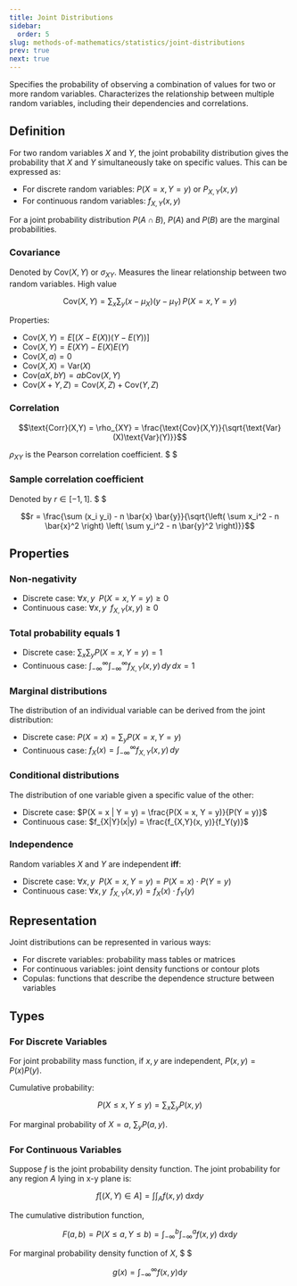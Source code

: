 ```yaml
---
title: Joint Distributions
sidebar:
  order: 5
slug: methods-of-mathematics/statistics/joint-distributions
prev: true
next: true
---
```


Specifies the probability of observing a combination of values for two or more random variables. Characterizes the relationship between multiple random variables, including their dependencies and correlations.

## Definition

For two random variables $X$ and $Y$, the joint probability distribution gives the probability that $X$ and $Y$ simultaneously take on specific values. This can be expressed as:

- For discrete random variables: $P(X = x, Y = y)$ or $P_{X,Y}(x, y)$
- For continuous random variables: $f_{X,Y}(x, y)$

For a joint probability distribution $P(A \cap B)$, $P(A)$ and $P(B)$ are the marginal probabilities.

### Covariance

Denoted by $\text{Cov}(X,Y)$ or $\sigma_{XY}$. Measures the linear relationship between two random variables. High value

```math
\mathrm{Cov}(X, Y) = \sum_{x} \sum_{y} (x - \mu_X)(y - \mu_Y) \, P(X = x, Y = y)
```

Properties:
- $\text{Cov}(X,Y) = E\Big[\big(X-E(X)\big)\big(Y-E(Y)\big)\Big]$
- $\text{Cov}(X,Y) = E(XY) - E(X)E(Y)$
- $\text{Cov}(X,a) = 0$
- $\text{Cov}(X,X) = \text{Var}(X)$
- $\text{Cov}(aX,bY) = ab\text{Cov}(X,Y)$
- $\text{Cov}(X+Y,Z) = \text{Cov}(X,Z) + \text{Cov}(Y,Z)$

### Correlation

```math
\text{Corr}(X,Y) =
\rho_{XY} =
\frac{\text{Cov}(X,Y)}{\sqrt{\text{Var}(X)\text{Var}(Y)}}
```

$\rho_{XY}$ is the Pearson correlation coefficient. $ $

### Sample correlation coefficient

Denoted by $r \in [-1,1]$. $ $

```math
r = \frac{\sum (x_i y_i) - n \bar{x} \bar{y}}{\sqrt{\left( \sum x_i^2 - n \bar{x}^2 \right) \left( \sum y_i^2 - n \bar{y}^2 \right)}}
```

## Properties

### Non-negativity

- Discrete case: $\forall x,y\;\;P(X = x, Y = y) \geq 0$
- Continuous case: $\forall x,y\;\;f_{X,Y}(x, y) \geq 0$

### Total probability equals 1

- Discrete case: $\sum_x \sum_y P(X = x, Y = y) = 1$
- Continuous case: $\int_{-\infty}^{\infty}\int_{-\infty}^{\infty} f_{X,Y}(x, y) \, dy \, dx = 1$

### Marginal distributions
The distribution of an individual variable can be derived from the joint distribution:
  - Discrete case: $P(X = x) = \sum_y P(X = x, Y = y)$
  - Continuous case: $f_X(x) = \int_{-\infty}^{\infty} f_{X,Y}(x, y) \, dy$

### Conditional distributions

The distribution of one variable given a specific value of the other:
  - Discrete case: $P(X = x | Y = y) = \frac{P(X = x, Y = y)}{P(Y = y)}$
  - Continuous case: $f_{X|Y}(x|y) = \frac{f_{X,Y}(x, y)}{f_Y(y)}$
   
### Independence

Random variables $X$ and $Y$ are independent **iff**:
  - Discrete case: $\forall x,y\;\; P(X = x, Y = y) = P(X = x) \cdot P(Y = y)$
  - Continuous case: $\forall x,y\;\; f_{X,Y}(x, y) = f_X(x) \cdot f_Y(y)$

## Representation

Joint distributions can be represented in various ways:
- For discrete variables: probability mass tables or matrices
- For continuous variables: joint density functions or contour plots
- Copulas: functions that describe the dependence structure between variables

## Types

### For Discrete Variables

For joint probability mass function, if $x,y$ are independent, $P(x,y)=P(x)P(y)$.

Cumulative probability: 
```math
P(X \le x, Y \le y) = \sum_{x}\sum_{y} P(x,y)
```

For marginal probability of $X = a$, $\sum_y P(a,y)$.

### For Continuous Variables

Suppose $f$ is the joint probability density function. The joint probability for any region $A$ lying in x-y plane is:

```math
f\big[(X,Y) \in A \big] = \int \int_A f(x,y)\; \text{d}x\text{d}y
```

The cumulative distribution function,

```math
F(a,b) = P(X \le a, Y \le b) = \int_{-\infty}^{b} \int_{-\infty}^{a} f(x,y)\; \text{d}x\text{d}y
```

For marginal probability density function of $X$, $ $

```math
g(x) = \int_{-\infty}^{\infty} f(x,y) \text{d}y
```

